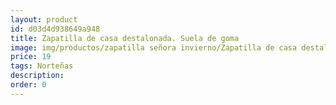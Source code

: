 ```yaml
---
layout: product
id: d03d4d938649a948
title: Zapatilla de casa destalonada. Suela de goma
image: img/productos/zapatilla señora invierno/Zapatilla de casa destalonada. Suela de goma=19=Norteñas.webp
price: 19
tags: Norteñas
description: 
order: 0
---
```

